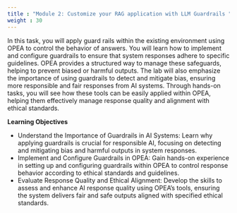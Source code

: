 ```yaml
---
title : "Module 2: Customize your RAG application with LLM Guardrails "
weight : 30
---
```


In this task, you will apply guard rails within the existing environment using OPEA to control the behavior of answers. You will learn how to implement and configure guardrails to ensure that system responses adhere to specific guidelines. OPEA provides a structured way to manage these safeguards, helping to prevent biased or harmful outputs. The lab will also emphasize the importance of using guardrails to detect and mitigate bias, ensuring more responsible and fair responses from AI systems. Through hands-on tasks, you will see how these tools can be easily applied within OPEA, helping them effectively manage response quality and alignment with ethical standards.

**Learning Objectives**

* Understand the Importance of Guardrails in AI Systems: Learn why applying guardrails is crucial for responsible AI, focusing on detecting and mitigating bias and harmful outputs in system responses.
* Implement and Configure Guardrails in OPEA: Gain hands-on experience in setting up and configuring guardrails within OPEA to control response behavior according to ethical standards and guidelines.
* Evaluate Response Quality and Ethical Alignment: Develop the skills to assess and enhance AI response quality using OPEA’s tools, ensuring the system delivers fair and safe outputs aligned with specified ethical standards.

